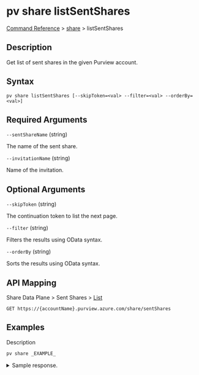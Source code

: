 # pv share listSentShares

[Command Reference](../../../README.md#command-reference) > [share](./main.md) >  listSentShares

## Description

Get list of sent shares in the given Purview account.

## Syntax

```
pv share listSentShares [--skipToken=<val> --filter=<val> --orderBy=<val>]
```

## Required Arguments

`--sentShareName` (string)

The name of the sent share.

`--invitationName` (string)

Name of the invitation.

## Optional Arguments

`--skipToken` (string)

The continuation token to list the next page.

`--filter` (string)

Filters the results using OData syntax.

`--orderBy` (string)

Sorts the results using OData syntax.

## API Mapping

Share Data Plane > Sent Shares > [List](https://docs.microsoft.com/en-us/rest/api/purview/sharedataplane/sent-shares/list)
```
GET https://{accountName}.purview.azure.com/share/sentShares
```

## Examples

Description
```powershell
pv share _EXAMPLE_
```


<details><summary>Sample response.</summary>
<p>

```json
{
    "key": "value"
}
```
</p>
</details>
